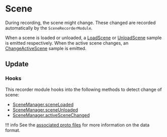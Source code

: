 # Scene

During recording, the scene might change. These changed are recorded automatically by the `SceneRecorderModule`.

When a scene is loaded or unloaded, a [LoadScene](../../file-format/proto-files/unity/scene.md#loadscene) or [UnloadScene](../../file-format/proto-files/unity/scene.md#unloadscene) sample is emitted respectively. When the active scene changes, an [ChangeActiveScene](../../file-format/proto-files/unity/scene.md#changeactivescene) sample is emitted.

## Update

### Hooks

This recorder module hooks into the following methods to detect change of scene:

- [SceneManager.sceneLoaded](https://docs.unity3d.com/ScriptReference/SceneManagement.SceneManager-sceneLoaded.html)
- [SceneManager.sceneUnloaded](https://docs.unity3d.com/ScriptReference/SceneManagement.SceneManager-sceneUnloaded.html)
- [SceneManager.activeSceneChanged](https://docs.unity3d.com/ScriptReference/SceneManagement.SceneManager-activeSceneChanged.html)

!!! info
    See the [associated proto files](../../file-format/proto-files/unity/scene.md) for more information on the data format.